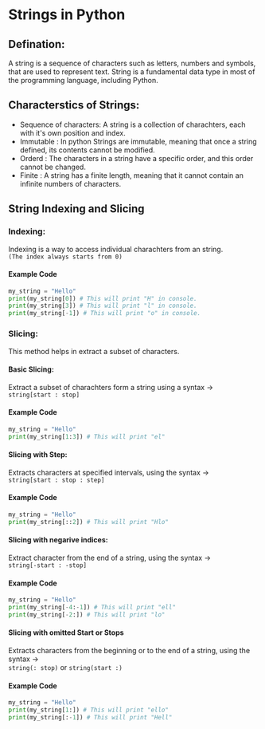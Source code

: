 # Strings in Python

## Defination:
A string is a sequence of characters such as letters, numbers and symbols, that are used to represent text. String is a fundamental data type in most of the programming language, including Python.

## Characterstics of Strings:
- Sequence of characters: A string is a collection of charachters, each with it's own position and index.
- Immutable : In python Strings are immutable, meaning that once a string defined, its contents cannot be modified.
- Orderd : The characters in a string have a specific order, and this order cannot be changed.
- Finite : A string has a finite length, meaning that it cannot contain an infinite numbers of characters.

## String Indexing and Slicing

### Indexing:
Indexing is a way to access individual charachters from an string.
<br>
`(The index always starts from 0)`
#### Example Code
```python
my_string = "Hello"
print(my_string[0]) # This will print "H" in console.
print(my_string[3]) # This will print "l" in console.
print(my_string[-1]) # This will print "o" in console.
```

### Slicing:
This method helps in extract a subset of characters.
#### Basic Slicing:
Extract a subset of charachters form a string using a syntax ->
<br>
`string[start : stop]`

#### Example Code
```python
my_string = "Hello"
print(my_string[1:3]) # This will print "el"
```

#### Slicing with Step:
Extracts characters at specified intervals, using the syntax ->
<br>
`string[start : stop : step]`

#### Example Code
```python
my_string = "Hello"
print(my_string[::2]) # This will print "Hlo"
```

#### Slicing with negarive indices:
Extract character from the end of a string, using the syntax ->
<br>
`string[-start : -stop]`

#### Example Code
```python
my_string = "Hello"
print(my_string[-4:-1]) # This will print "ell"
print(my_string[-2:]) # This will print "lo"
```

#### Slicing with omitted Start or Stops
Extracts characters from the beginning or to the end of a string, using the syntax ->
<br>
`string(: stop)` or `string(start :)`

#### Example Code
```python
my_string = "Hello"
print(my_string[1:]) # This will print "ello"
print(my_string[:-1]) # This will print "Hell"
```